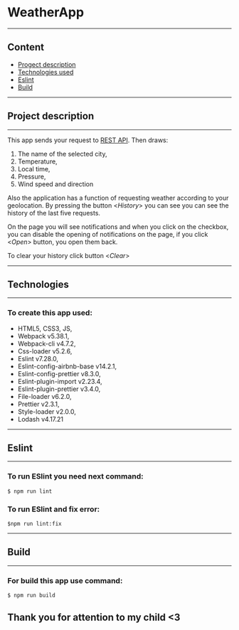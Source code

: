 # WeatherApp
---
## Content
* [Progect description](#progect-description)
* [Technologies used](#technologies)
* [Eslint](#eslint)
* [Build](#build)

---
## Project description
---

This app sends your request to [REST API](https://weatherstack.com/). Then draws:

  1. The name of the selected city, 
  2. Temperature, 
  3. Local time,
  4. Pressure,
  5. Wind speed and direction
  
 Also the application has a function of requesting weather according to your geolocation. By pressing the button <*History*> you can see you can see the history of the last five requests.

On the page you will see notifications and when you click on the checkbox, you can disable the opening of notifications on the page, if you click <*Open*> button, you open them back. 

To clear your history click button <*Clear*>

---
## Technologies
---
### To create this app used: 
 * HTML5, CSS3, JS,
 * Webpack v5.38.1,
 * Webpack-cli v4.7.2,
 * Css-loader v5.2.6,
 * Eslint v7.28.0,
 * Eslint-config-airbnb-base v14.2.1,
 * Eslint-config-prettier v8.3.0,
 * Eslint-plugin-import v2.23.4,
 * Eslint-plugin-prettier v3.4.0,
 * File-loader v6.2.0,
 * Prettier v2.3.1,
 * Style-loader v2.0.0,
 * Lodash v4.17.21
    
    
---
## Eslint
---
### To run ESlint you need next command:
```
$ npm run lint
```
### To run ESlint and fix error:
```
$npm run lint:fix
```
---
## Build
---
### For build this app use command: 
```
$ npm run build
```

## Thank you for attention to my child <3

